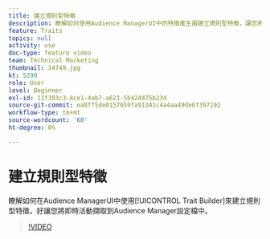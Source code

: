 ```yaml
---
title: 建立規則型特徵
description: 瞭解如何使用Audience ManagerUI中的特徵產生器建立規則型特徵，讓您將即時活動擷取到Audience Manager設定檔中。
feature: Traits
topics: null
activity: use
doc-type: feature video
team: Technical Marketing
thumbnail: 34749.jpg
kt: 5290
role: User
level: Beginner
exl-id: 11f303c3-8ce1-4ab7-a621-5b42d475b234
source-git-commit: ea8ff5de0157659fa91341c4a4aa49de6f397192
workflow-type: tm+mt
source-wordcount: '60'
ht-degree: 0%

---
```


# 建立規則型特徵

瞭解如何在Audience ManagerUI中使用[!UICONTROL Trait Builder]來建立規則型特徵，好讓您將即時活動擷取到Audience Manager設定檔中。

>[!VIDEO](https://video.tv.adobe.com/v/34749/?quality=12&learn=on)
